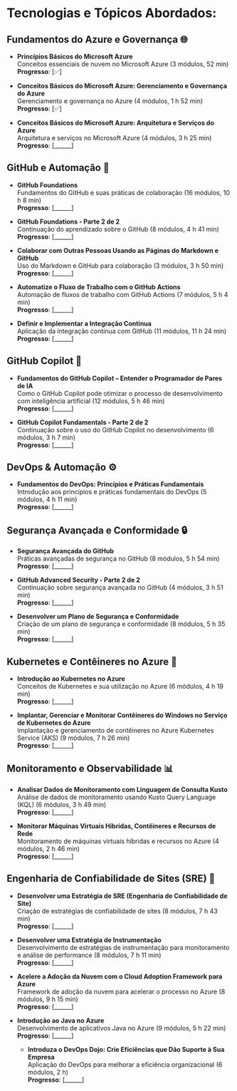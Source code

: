 # **Tecnologias e Tópicos Abordados:**

## **Fundamentos do Azure e Governança 🌐**
- **Princípios Básicos do Microsoft Azure**  
  Conceitos essenciais de nuvem no Microsoft Azure (3 módulos, 52 min)  
  **Progresso**: [✅]

- **Conceitos Básicos do Microsoft Azure: Gerenciamento e Governança do Azure**  
  Gerenciamento e governança no Azure (4 módulos, 1 h 52 min)  
  **Progresso**: [✅]

- **Conceitos Básicos do Microsoft Azure: Arquitetura e Serviços do Azure**  
  Arquitetura e serviços no Microsoft Azure (4 módulos, 3 h 25 min)  
  **Progresso**: [______]


## **GitHub e Automação 🔧**
- **GitHub Foundations**  
  Fundamentos do GitHub e suas práticas de colaboração (16 módulos, 10 h 8 min)  
  **Progresso**: [______]

- **GitHub Foundations - Parte 2 de 2**  
  Continuação do aprendizado sobre o GitHub (8 módulos, 4 h 41 min)  
  **Progresso**: [______]

- **Colaborar com Outras Pessoas Usando as Páginas do Markdown e GitHub**  
  Uso do Markdown e GitHub para colaboração (3 módulos, 3 h 50 min)  
  **Progresso**: [______]

- **Automatize o Fluxo de Trabalho com o GitHub Actions**  
  Automação de fluxos de trabalho com GitHub Actions (7 módulos, 5 h 4 min)  
  **Progresso**: [______]

- **Definir e Implementar a Integração Contínua**  
  Aplicação da integração contínua com GitHub (11 módulos, 11 h 24 min)  
  **Progresso**: [______]


## **GitHub Copilot 🤖**
- **Fundamentos do GitHub Copilot – Entender o Programador de Pares de IA**  
  Como o GitHub Copilot pode otimizar o processo de desenvolvimento com inteligência artificial (12 módulos, 5 h 46 min)  
  **Progresso**: [______]

- **GitHub Copilot Fundamentals - Parte 2 de 2**  
  Continuação sobre o uso do GitHub Copilot no desenvolvimento (6 módulos, 3 h 7 min)  
  **Progresso**: [______]


## **DevOps & Automação ⚙️**
- **Fundamentos do DevOps: Princípios e Práticas Fundamentais**  
  Introdução aos princípios e práticas fundamentais do DevOps (5 módulos, 4 h 11 min)  
  **Progresso**: [______]


## **Segurança Avançada e Conformidade 🔒**
- **Segurança Avançada do GitHub**  
  Práticas avançadas de segurança no GitHub (8 módulos, 5 h 54 min)  
  **Progresso**: [______]

- **GitHub Advanced Security - Parte 2 de 2**  
  Continuação sobre segurança avançada no GitHub (4 módulos, 3 h 51 min)  
  **Progresso**: [______]

- **Desenvolver um Plano de Segurança e Conformidade**  
  Criação de um plano de segurança e conformidade (8 módulos, 5 h 35 min)  
  **Progresso**: [______]


## **Kubernetes e Contêineres no Azure 🐳**
- **Introdução ao Kubernetes no Azure**  
  Conceitos de Kubernetes e sua utilização no Azure (6 módulos, 4 h 19 min)  
  **Progresso**: [______]

- **Implantar, Gerenciar e Monitorar Contêineres do Windows no Serviço de Kubernetes do Azure**  
  Implantação e gerenciamento de contêineres no Azure Kubernetes Service (AKS) (9 módulos, 7 h 26 min)  
  **Progresso**: [______]


## **Monitoramento e Observabilidade 📊**
- **Analisar Dados de Monitoramento com Linguagem de Consulta Kusto**  
  Análise de dados de monitoramento usando Kusto Query Language (KQL) (6 módulos, 3 h 49 min)  
  **Progresso**: [______]

- **Monitorar Máquinas Virtuais Híbridas, Contêineres e Recursos de Rede**  
  Monitoramento de máquinas virtuais híbridas e recursos no Azure (4 módulos, 2 h 46 min)  
  **Progresso**: [______]


## **Engenharia de Confiabilidade de Sites (SRE) 🔧**
- **Desenvolver uma Estratégia de SRE (Engenharia de Confiabilidade de Site)**  
  Criação de estratégias de confiabilidade de sites (8 módulos, 7 h 43 min)  
  **Progresso**: [______]

- **Desenvolver uma Estratégia de Instrumentação**  
  Desenvolvimento de estratégias de instrumentação para monitoramento e análise de performance (8 módulos, 7 h 11 min)  
  **Progresso**: [______]

- **Acelere a Adoção da Nuvem com o Cloud Adoption Framework para Azure**  
  Framework de adoção da nuvem para acelerar o processo no Azure (8 módulos, 9 h 15 min)  
  **Progresso**: [______]

- **Introdução ao Java no Azure**  
  Desenvolvimento de aplicativos Java no Azure (9 módulos, 5 h 22 min)  
  **Progresso**: [______]

  - **Introduza o DevOps Dojo: Crie Eficiências que Dão Suporte à Sua Empresa**  
  Aplicação do DevOps para melhorar a eficiência organizacional (6 módulos, 2 h)  
  **Progresso**: [______]
